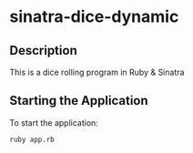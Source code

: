 # sinatra-dice-dynamic

## Description
This is a dice rolling program in Ruby & Sinatra

## Starting the Application
To start the application:
```
ruby app.rb
```
